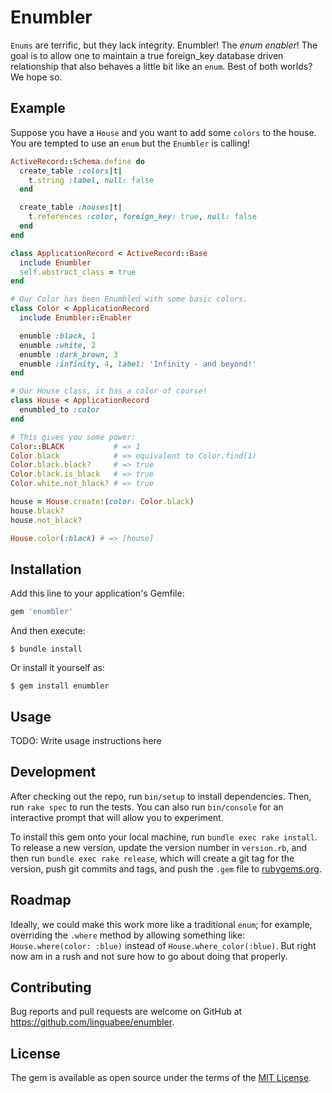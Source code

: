 # Enumbler

`Enums` are terrific, but they lack integrity.  Enumbler! The _enum enabler_!  The goal is to allow one to maintain a true foreign_key database driven relationship that also behaves a little bit like an `enum`.  Best of both worlds?  We hope so.


## Example

Suppose you have a `House` and you want to add some `colors` to the house.  You are tempted to use an `enum` but the `Enumbler` is calling!

```ruby
ActiveRecord::Schema.define do
  create_table :colors|t|
    t.string :label, null: false
  end

  create_table :houses|t|
    t.references :color, foreign_key: true, null: false
  end
end

class ApplicationRecord < ActiveRecord::Base
  include Enumbler
  self.abstract_class = true
end

# Our Color has been Enumbled with some basic colors.
class Color < ApplicationRecord
  include Enumbler::Enabler

  enumble :black, 1
  enumble :white, 2
  enumble :dark_brown, 3
  enumble :infinity, 4, label: 'Infinity - and beyond!'
end

# Our House class, it has a color of course!
class House < ApplicationRecord
  enumbled_to :color
end

# This gives you some power:
Color::BLACK           # => 1
Color.black            # => equivalent to Color.find(1)
Color.black.black?     # => true
Color.black.is_black   # => true
Color.white.not_black? # => true

house = House.create!(color: Color.black)
house.black?
house.not_black?

House.color(:black) # => [house]
```

## Installation

Add this line to your application's Gemfile:

```ruby
gem 'enumbler'
```

And then execute:

    $ bundle install

Or install it yourself as:

    $ gem install enumbler

## Usage

TODO: Write usage instructions here

## Development

After checking out the repo, run `bin/setup` to install dependencies. Then, run `rake spec` to run the tests. You can also run `bin/console` for an interactive prompt that will allow you to experiment.

To install this gem onto your local machine, run `bundle exec rake install`. To release a new version, update the version number in `version.rb`, and then run `bundle exec rake release`, which will create a git tag for the version, push git commits and tags, and push the `.gem` file to [rubygems.org](https://rubygems.org).

## Roadmap

Ideally, we could make this work more like a traditional `enum`; for example, overriding the `.where` method by allowing something like: `House.where(color: :blue)` instead of `House.where_color(:blue)`.  But right now am in a rush and not sure how to go about doing that properly.

## Contributing

Bug reports and pull requests are welcome on GitHub at https://github.com/linguabee/enumbler.


## License

The gem is available as open source under the terms of the [MIT License](https://opensource.org/licenses/MIT).
